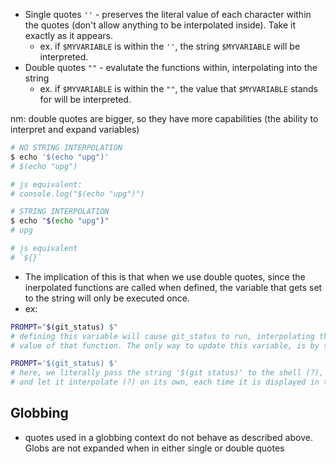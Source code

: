 
- Single quotes `''` - preserves the literal value of each character within the quotes (don't allow anything to be interpolated inside). Take it exactly as it appears.
	- ex. if `$MYVARIABLE` is within the `''`, the string `$MYVARIABLE` will be interpreted.
- Double quotes `""` - evalutate the functions within, interpolating into the string
	- ex. if `$MYVARIABLE` is within the `""`, the value that `$MYVARIABLE` stands for will be interpreted.

nm: double quotes are bigger, so they have more capabilities (the ability to interpret and expand variables)

```sh
# NO STRING INTERPOLATION
$ echo '$(echo "upg")'
# $(echo "upg")

# js equivalent:
# console.log("$(echo "upg")")

# STRING INTERPOLATION
$ echo "$(echo "upg")"
# upg

# js equivalent
# `${}`
```
- The implication of this is that when we use double quotes, since the inerpolated functions are called when defined, the variable that gets set to the string will only be executed once.
- ex:
```sh
PROMPT="$(git_status) $"
# defining this variable will cause git_status to run, interpolating the return
# value of that function. The only way to update this variable, is by sourcing .zshrc

PROMPT='$(git_status) $'
# here, we literally pass the string '$(git status)' to the shell (?),
# and let it interpolate (?) on its own, each time it is displayed in the terminal
```

## Globbing
- quotes used in a globbing context do not behave as described above. Globs are not expanded when in either single or double quotes
